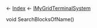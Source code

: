 ← [Index](Api-Index) ← [IMyGridTerminalSystem](Sandbox.ModAPI.Ingame.IMyGridTerminalSystem)

void SearchBlocksOfName()